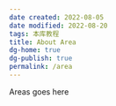 ```yaml
---
date created: 2022-08-05
date modified: 2022-08-20
tags: 本库教程
title: About Area
dg-home: true
dg-publish: true
permalink: /area
---
```

Areas goes here